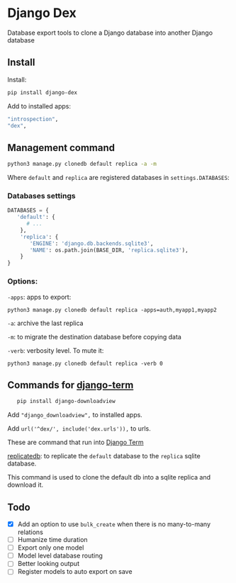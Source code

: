# Django Dex

Database export tools to clone a Django database into another Django database

## Install
   
Install:

   ```bash
   pip install django-dex
   ``` 
   
Add to installed apps:

   ```bash
   "introspection",
   "dex",
   ``` 
   
## Management command

   ```bash
   python3 manage.py clonedb default replica -a -m
   ```
   
Where `default` and `replica` are registered databases in `settings.DATABASES`:

### Databases settings

   ```python
   DATABASES = {
      'default': {
         # ...
       },
       'replica': {
          'ENGINE': 'django.db.backends.sqlite3',
          'NAME': os.path.join(BASE_DIR, 'replica.sqlite3'),
       }
   }
   ```
   
### Options:

`-apps`: apps to export:

   ```
   python3 manage.py clonedb default replica -apps=auth,myapp1,myapp2
   ```

`-a`: archive the last replica

`-m`: to migrate the destination database before copying data

`-verb`: verbosity level. To mute it:

   ```
   python3 manage.py clonedb default replica -verb 0
   ```

## Commands for [django-term](https://github.com/synw/django-term)

```bash
   pip install django-downloadview
   ```
   
Add `"django_downloadview",` to installed apps.

Add `url('^dex/', include('dex.urls')),` to urls.

These are command that run into [Django Term](https://github.com/synw/django-term)

[replicatedb](https://github.com/synw/django-terminal#commands): to replicate 
the `default` database to the `replica` sqlite database.
   
This command is used to clone the default db into a sqlite replica and download it.

## Todo

- [x] Add an option to use `bulk_create` when there is no many-to-many relations
- [ ] Humanize time duration
- [ ] Export only one model
- [ ] Model level database routing
- [ ] Better looking output
- [ ] Register models to auto export on save
